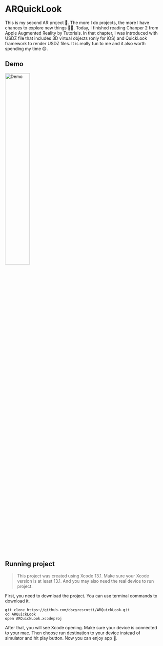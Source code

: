 # ARQuickLook

This is my second AR project 🎉. The more I do projects, the more I have chances to explore new things 👨‍💻. Today, I finished reading Chanper 2 from Apple Augmented Reality by Tutorials. In that chapter, I was introduced with USDZ file that includes 3D virtual objects (only for iOS) and QuickLook framework to render USDZ files. It is really fun to me and it also worth spending my time 😊.

## Demo
<img src="https://github.com/dscyrescotti/ARQuickLook/blob/main/Assets/Demo.gif?raw=true" alt="Demo"  width="40%"/>

## Running project
> This project was created using Xcode 13.1. Make sure your Xcode version is at least 13.1. And you may also need the real device to run project.

First, you need to download the project. You can use terminal commands to download it.
```
git clone https://github.com/dscyrescotti/ARQuickLook.git
cd ARQuickLook
open ARQuickLook.xcodeproj
```
After that, you will see Xcode opening. Make sure your device is connected to your mac. Then choose run destination to your device instead of simulator and hit play button. Now you can enjoy app 🎉.
